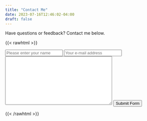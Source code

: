 ```yaml
---
title: "Contact Me"
date: 2023-07-16T12:46:02-04:00
draft: false
---
```


Have questions or feedback? Contact me below. 

{{< rawhtml >}}

<form action="https://api.web3forms.com/submit" method="POST">
​
    <input type="hidden" name="access_key" value="c5c3b45f-87fa-464a-895d-6320433e2e44">
    <input type="text" name="name" placeholder="Please enter your name" required>
    <input type="email" name="email" placeholder="Your e-mail address" required>
    <textarea name="message" required cols="40" rows="10"></textarea>
    <button type="submit">Submit Form</button>
​
</form>
{{< /rawhtml >}}